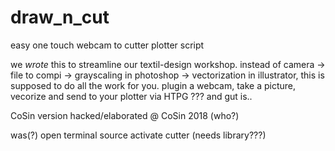 # draw_n_cut
easy one touch webcam to cutter plotter script

we *wrote* this to streamline our textil-design workshop. instead of camera -> file to compi -> grayscaling in photoshop -> vectorization in illustrator, this is supposed to do all the work for you. plugin a webcam, take a picture, vecorize and send to your plotter via HTPG ??? and gut is..

CoSin version hacked/elaborated @ CoSin 2018 (who?)

was(?) 
open terminal
source activate cutter (needs library???)
